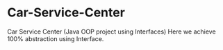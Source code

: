 # Car-Service-Center
Car Service Center (Java OOP project using Interfaces)
Here we achieve 100% abstraction using Interface.
